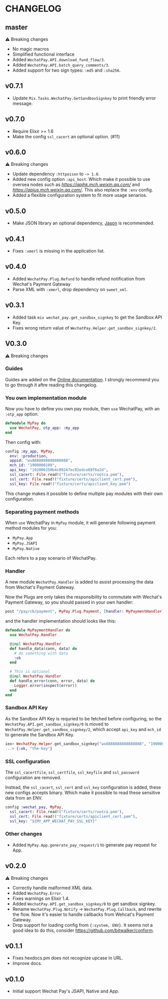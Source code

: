 # CHANGELOG

## master

⚠️ Breaking changes

- No magic macros
- Simplified functional interface
- Added `WechatPay.API.download_fund_flow/3`.
- Added `WechatPay.API.batch_query_comments/3`.
- Added support for two sign types: `:md5` and `:sha256`.

## v0.7.1

- Update `Mix.Tasks.WechatPay.GetSandboxSignkey` to print friendly error message.

## v0.7.0

- Require Elixir >= 1.6
- Make the config `ssl_cacert` an optional option. (#11)

## v0.6.0

⚠️ Breaking changes

- Update dependency `:httpoison` to `~> 1.0`.
- Added new config option `:api_host`. Which make it possible to use oversea nodes such as _https://apihk.mch.weixin.qq.com/_ and _https://apius.mch.weixin.qq.com/_. This also replace the `:env` config.
- Added a flexible configuration system to fit more usage senarios.

## v0.5.0

- Make JSON library an optional dependency,
  [Jason](https://github.com/michalmuskala/jason) is recommended.

## v0.4.1

- Fixes `:xmerl` is missing in the application list.

## v0.4.0

- Added `WechatPay.Plug.Refund` to handle refund notification from Wechat's Payment Gateway
- Parse XML with `:xmerl`, drop dependency on `sweet_xml`.

## v0.3.1

- Added task `mix wechat_pay.get_sandbox_signkey` to get the Sandbox API Key.
- Fixes wrong return value of `WechatPay.Helper.get_sandbox_signkey/2`.

## V0.3.0

⚠️ Breaking changes

### Guides

Guides are added on the [Online documentation](https://hexdocs.pm/wechat_pay).
I strongly recommend you to go through it aftre reading this changelog.

### You own implementation module

Now you have to define you own pay module, then `use` WechatPay,
with an `:otp_app` option.

```elixir
defmodule MyPay do
  use WechatPay, otp_app: :my_app
end
```

Then config with:

```elixir
config :my_app, MyPay,
  env: :production,
  appid: "wx8888888888888888",
  mch_id: "1900000109",
  api_key: "192006250b4c09247ec02edce69f6a2d",
  ssl_cacert: File.read!("fixture/certs/rootca.pem"),
  ssl_cert: File.read!("fixture/certs/apiclient_cert.pem"),
  ssl_key: File.read!("fixture/certs/apiclient_key.pem")
```

This change makes it possible to define multiple pay modules with their own
configuration.

### Separating payment methods

When `use` WechatPay in `MyPay` module, it will generate following
payment method modules for you:

- `MyPay.App`
- `MyPay.JSAPI`
- `MyPay.Native`

Each refers to a pay scenario of WechatPay.

### Handler

A new module `WechatPay.Handler` is added to assist processing the data from
Wechat's Payment Gateway.

Now the Plugs are only takes the responsibility to commutate with Wechat's
Payment Gateway, so you should passed in your own handler:

```elixir
post "/pay/cb/payment", MyPay.Plug.Payment, [handler: MyPaymentHandler]
```

and the handler implementation should looks like this:

```elixir
defmodule MyPaymentHandler do
  use WechatPay.Handler

  @impl WechatPay.Handler
  def handle_data(conn, data) do
    # do something with data
    :ok
  end

  # This is optional
  @impl WechatPay.Handler
  def handle_error(conn, error, data) do
    Logger.error(inspect(error))
  end
end
```

### Sandbox API Key

As the Sandbox API Key is requried to be fetched before configuring,
so the `WechatPay.API.get_sandbox_signkey/0` is moved to
`WechatPay.Helper.get_sandbox_signkey/2`, which accept `api_key` and `mch_id`
to generate the Sandbox API Key.

```elixir
iex> WechatPay.Helper.get_sandbox_signkey("wx8888888888888888", "1900000109")
...> {:ok, "the-key"}
```

### SSL configuration

The `ssl_cacertfile`, `ssl_certfile`, `ssl_keyfile` and `ssl_password`
configuration are removed.

Instead, the `ssl_cacert`, `ssl_cert` and `ssl_key` configuration is added, these
new configs accepts binary. Which make it possible to read these sensitive data
from an ENV.

```elixir
config :wechat_pay, MyPay,
  ssl_cacert: File.read!("fixture/certs/rootca.pem"),
  ssl_cert: File.read!("fixture/certs/apiclient_cert.pem"),
  ssl_key: "${MY_APP_WECHAT_PAY_SSL_KEY}"
```

### Other changes

- Added `MyPay.App.generate_pay_request/1` to generate pay request for App.

## v0.2.0

⚠️ Breaking changes

- Correctly handle malformed XML data.
- Added `WechatPay.Error`.
- Fixes warnings on Elixir 1.4.
- Added `WechatPay.API.get_sandbox_signkey/0` to get sandbox signkey.
- Rename `WechatPay.Plug.Notify` -> `WechatPay.Plug.Callback`, and rewrite the
  flow. Now it's easier to handle callbacks from Wehcat's Payment Gateway.
- Drop support for loading config from `{:system, ENV}`. It seems not a good
  idea to do this, consider https://github.com/bitwalker/conform.

## v0.1.1

- Fixes hexdocs.pm does not recognize upcase in URL.
- Improve docs.

## v0.1.0

- Initial support Wechat Pay's JSAPI, Native and App.
